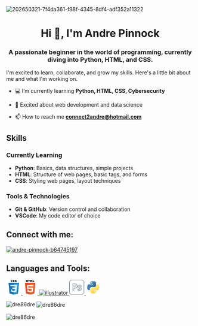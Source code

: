 ![202650321-7f4da361-f98f-4345-8df4-adf352a11322](https://github.com/user-attachments/assets/46f1f3c1-23fd-4a02-af27-a43c3a2821c6)

<h1 align="center">Hi 👋, I'm Andre Pinnock</h1>
<h3 align="center">A passionate beginner in the world of programming, currently diving into Python, HTML, and CSS.</h3>

<p>I'm excited to learn, collaborate, and grow my skills. Here's a little bit about me and what I'm working on.</p>

- 💻 I’m currently learning **Python, HTML, CSS, Cybersecurity**

- 🌱 Excited about web development and data science

- 📫 How to reach me **connect2andre@hotmail.com**

## Skills

### Currently Learning
- **Python**: Basics, data structures, simple projects
- **HTML**: Structure of web pages, basic tags, and forms
- **CSS**: Styling web pages, layout techniques

### Tools & Technologies
- **Git & GitHub**: Version control and collaboration
- **VSCode**: My code editor of choice

## Connect with me:
<p align="left">
<a href="https://linkedin.com/in/andre-pinnock-b64745197" target="blank"><img align="center" src="https://raw.githubusercontent.com/rahuldkjain/github-profile-readme-generator/master/src/images/icons/Social/linked-in-alt.svg" alt="andre-pinnock-b64745197" height="30" width="40" /></a>
</p>

## Languages and Tools:
<p align="left"> <a href="https://www.w3schools.com/css/" target="_blank" rel="noreferrer"> <img src="https://raw.githubusercontent.com/devicons/devicon/master/icons/css3/css3-original-wordmark.svg" alt="css3" width="40" height="40"/> </a> <a href="https://www.w3.org/html/" target="_blank" rel="noreferrer"> <img src="https://raw.githubusercontent.com/devicons/devicon/master/icons/html5/html5-original-wordmark.svg" alt="html5" width="40" height="40"/> </a> <a href="https://www.adobe.com/in/products/illustrator.html" target="_blank" rel="noreferrer"> <img src="https://www.vectorlogo.zone/logos/adobe_illustrator/adobe_illustrator-icon.svg" alt="illustrator" width="40" height="40"/> </a> <a href="https://www.photoshop.com/en" target="_blank" rel="noreferrer"> <img src="https://raw.githubusercontent.com/devicons/devicon/master/icons/photoshop/photoshop-line.svg" alt="photoshop" width="40" height="40"/> </a> <a href="https://www.python.org" target="_blank" rel="noreferrer"> <img src="https://raw.githubusercontent.com/devicons/devicon/master/icons/python/python-original.svg" alt="python" width="40" height="40"/> </a> </p>

<p><img align="left" src="https://github-readme-stats.vercel.app/api/top-langs?username=dre86dre&show_icons=true&locale=en&layout=compact" alt="dre86dre" /></p>

<p>&nbsp;<img align="center" src="https://github-readme-stats.vercel.app/api?username=dre86dre&show_icons=true&locale=en" alt="dre86dre" /></p>

<p><img align="center" src="https://github-readme-streak-stats.herokuapp.com/?user=dre86dre&" alt="dre86dre" /></p>
